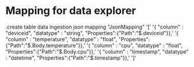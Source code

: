 # Mapping for data explorer


 .create table data ingestion json mapping "JsonMapping"
'['
'{ "column" : "deviceid", "datatype" : "string", "Properties":{"Path":"$.deviceid"}},'
'{ "column" : "temperature", "datatype" : "float", "Properties":{"Path":"$.Body.temperature"}},'
'{ "column" : "cpu", "datatype" : "float", "Properties":{"Path":"$.Body.cpu"}},'
'{ "column" : "timestamp", "datatype" : "datetime", "Properties":{"Path":"$.timestamp"}},'
']'
